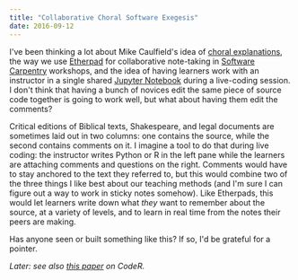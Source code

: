 ```yaml
---
title: "Collaborative Choral Software Exegesis"
date: 2016-09-12
---
```


I've been thinking a lot about Mike Caulfield's idea of [choral explanations](https://hapgood.us/2016/05/13/choral-explanations/),
the way we use [Etherpad](http://etherpad.org) for collaborative note-taking
in [Software Carpentry](https://software-carpentry.org) workshops,
and the idea of having learners work with an instructor in a single shared [Jupyter Notebook](http://jupyter.org/)
during a live-coding session.
I don't think that having a bunch of novices edit the same piece of source code together is going to work well,
but what about having them edit the comments?

Critical editions of Biblical texts, Shakespeare, and legal documents are sometimes laid out in two columns:
one contains the source,
while the second contains comments on it.
I imagine a tool to do that during live coding:
the instructor writes Python or R in the left pane
while the learners are attaching comments and questions on the right.
Comments would have to stay anchored to the text they referred to,
but this would combine two of the three things I like best about our teaching methods
(and I'm sure I can figure out a way to work in sticky notes somehow).
Like Etherpads,
this would let learners write down what *they* want to remember about the source,
at a variety of levels,
and to learn in real time from the notes their peers are making.

Has anyone seen or built something like this?
If so, I'd be grateful for a pointer.

*Later: see also [this paper](http://www.sciencedirect.com/science/article/pii/S1877050915020608) on CodeR.*
